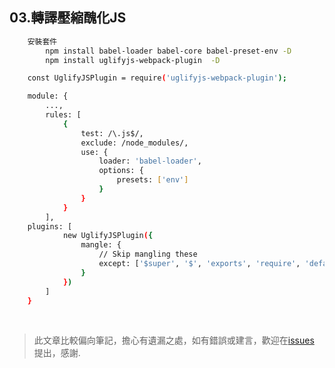 ## 03.轉譯壓縮醜化JS

```sh
    安裝套件
        npm install babel-loader babel-core babel-preset-env -D
        npm install uglifyjs-webpack-plugin  -D
```

```sh
    const UglifyJSPlugin = require('uglifyjs-webpack-plugin');

    module: {
        ...,
        rules: [
            {
                test: /\.js$/,
                exclude: /node_modules/,
                use: {
                    loader: 'babel-loader',
                    options: {
                        presets: ['env']
                    }
                }
            }
        ],
    plugins: [
            new UglifyJSPlugin({
                mangle: {
                    // Skip mangling these
                    except: ['$super', '$', 'exports', 'require', 'default']
                }
            })
        ] 
    }
```


<br />

> 此文章比較偏向筆記，擔心有遺漏之處，如有錯誤或建言，歡迎在[issues](https://github.com/JiaHongL/webpack-demo/issues) 提出，感謝.